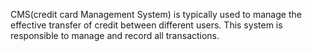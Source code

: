 CMS(credit card Management System) is typically used to manage the effective transfer of credit between different users. This system is responsible to manage and record all transactions. 
